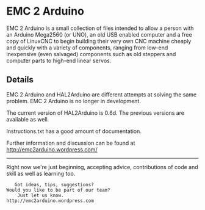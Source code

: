 **EMC 2 Arduino**
==============

EMC 2 Arduino is a small collection of files intended to allow a person with
an Arduino Mega2560 (or UNO), an old USB enabled computer and a free copy of
LinuxCNC to begin building their very own CNC machine cheaply and quickly with
a variety of components, ranging from low-end inexpensive (even salvaged)
components such as old steppers and computer parts to high-end linear servos.

**Details**
--------------
EMC 2 Arduino and HAL2Arduino are different attempts at solving the same problem.  EMC 2 Arduino is no longer in development.

The current version of HAL2Arduino is 0.6d.  The previous versions are available as well.

Instructions.txt has a good amount of documentation.

Further information and discussion can be found at http://emc2arduino.wordpress.com/

--------------
Right now we're just beginning, accepting advice, contributions of code and skill
as well as learning too.

	   Got ideas, tips, suggestions? 
	Would you like to be part of our team?
		Just let us know.
	http://emc2arduino.wordpress.com
